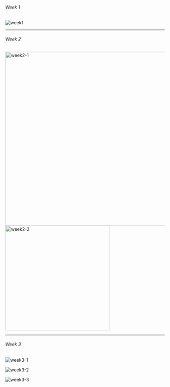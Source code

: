 ###### Week 1
![week1](https://github.com/user-attachments/assets/93c23e63-327d-47a1-b48a-91e14ab3ca78)

___
###### Week 2
<img width="550" alt="week2-1" src="https://github.com/user-attachments/assets/1e566120-4cc1-4175-ac06-99b5d41c75b0">

<img width="331" alt="week2-2" src="https://github.com/user-attachments/assets/718931a5-849c-4606-9fba-6feb8742ab63">

___
###### Week 3
![week3-1](https://github.com/user-attachments/assets/20bd02bd-b5ff-482c-89dd-ee09f5e545c7)

![week3-2](https://github.com/user-attachments/assets/f54ec8a7-a313-4c37-b1cf-9ac79294d729)

![week3-3](https://github.com/user-attachments/assets/e4fd6547-eaa6-4cb4-9008-68167dbd6942)






